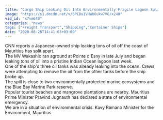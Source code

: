 ```yaml
---
title: "Cargo Ship Leaking Oil Into Environmentally Fragile Lagoon Splits In Two"
image: "https://s1.dmcdn.net/v/SPCDu1VHWUOukw7VO/x240"
vid_id: "x7vm648"
categories: "news"
tags: ["Freight Transport","Shipping","Container Ships"]
date: "2020-08-26T14:41:03+03:00"
---
```

CNN reports a Japanese-owned ship leaking tons of oil off the coast of Mauritius has split apart.  <br>The MV Wakashio ran aground at Pointe d'Esny in late July and began leaking tons of oil into a pristine Indian Ocean lagoon last week.  <br>One of the ship's three oil tanks was already leaking into the ocean. Crews were attempting to remove the oil from the other tanks before the ship broke up.  <br>The spill is close to two environmentally protected marine ecosystems and the Blue Bay Marine Park reserve.  <br>Popular tourist beaches and mangrove plantations are nearby. Mauritius Prime Minister Pravind Jugnauth has declared a state of environmental emergency.  <br>We are in a situation of environmental crisis. Kavy Ramano Minister for the Environment, Mauritius
